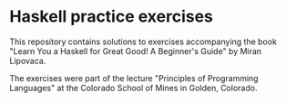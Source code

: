 # Haskell practice exercises
This repository contains solutions to exercises accompanying the book "Learn You a Haskell for Great Good! A Beginner's Guide" by Miran Lipovaca.

The exercises were part of the lecture "Principles of Programming Languages" at the Colorado School of Mines in Golden, Colorado.


